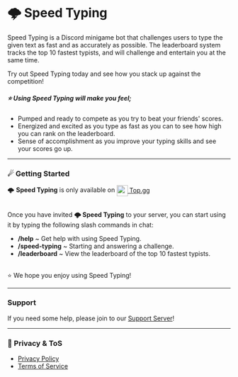 # 🌩 Speed Typing 

Speed Typing is a Discord minigame bot that challenges users to type the given text as fast and as accurately as possible. The leaderboard system tracks the top 10 fastest typists, and will challenge and entertain you at the same time.

Try out Speed Typing today and see how you stack up against the competition!

##### ⭐ Using Speed Typing will make you feel;
* Pumped and ready to compete as you try to beat your friends' scores.
* Energized and excited as you type as fast as you can to see how high you can rank on the leaderboard.
* Sense of accomplishment as you improve your typing skills and see your scores go up.

---
### ☄ Getting Started
🌩 **Speed Typing** is only available on [<img src="https://blog.top.gg/content/images/2021/12/1.png" width="25" height="auto" align="center" /> Top.gg](https://top.gg/bot/1093260466249277530) <br/>
<br/>

Once you have invited **🌩 Speed Typing** to your server, you can start using it by typing the following slash commands in chat:
* **/help** ~ Get help with using Speed Typing.
* **/speed-typing** ~ Starting and answering a challenge.
* **/leaderboard** ~ View the leaderboard of the top 10 fastest typists.

<br/>
⭐ We hope you enjoy using Speed Typing!

---
### Support
If you need some help, please join to our [Support Server](https://discord.gg/FsKCD3c4T8)!

---
### 📃 Privacy & ToS
* [Privacy Policy](https://github.com/CagsTheDev/speed-typing-info/blob/5adaa14805b3720592cb3279b27adab6af2696f2/privacy-policy.md)
* [Terms of Service](https://github.com/CagsTheDev/speed-typing-info/blob/5adaa14805b3720592cb3279b27adab6af2696f2/terms-of-service.md)

